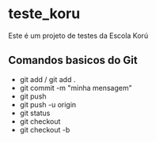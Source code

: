 # teste_koru

Este é um projeto de testes da Escola Korú

## Comandos basicos do Git
- git add <nome-arquivo> / git add .
- git commit -m "minha mensagem"
- git push
- git push -u origin <nome-branch>
- git status
- git checkout <nome-branch>
- git checkout -b <nome-branch>


